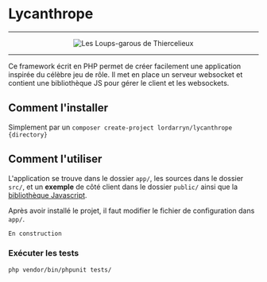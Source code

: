 # Lycanthrope
---

<p align="center">
    <img src="http://cheesepear.com/wp-content/uploads/2016/10/bannia10.jpg" alt="Les Loups-garous de Thiercelieux">
</p>

---
Ce framework écrit en PHP permet de créer facilement une application inspirée du célèbre jeu de rôle. Il met en place un serveur websocket et contient une bibliothèque JS pour gérer le client et les websockets.

## Comment l'installer

Simplement par un `composer create-project lordarryn/lycanthrope {directory}`

## Comment l'utiliser

L'application se trouve dans le dossier `app/`, les sources dans le dossier `src/`, et un **exemple** de côté client  dans le dossier `public/` ainsi que la [bibliothèque Javascript](https://github.com/JamesMcAvoy/Lycanthrope/tree/master/public/js).

Après avoir installé le projet, il faut modifier le fichier de configuration dans `app/`.

`En construction`

### Exécuter les tests

```bash
php vendor/bin/phpunit tests/
```
